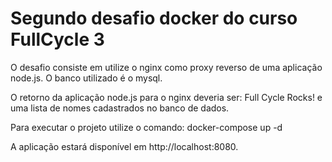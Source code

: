 # Segundo desafio docker do curso FullCycle 3

O desafio consiste em utilize o nginx como proxy reverso de uma aplicação node.js. O banco utilizado é o mysql.

O retorno da aplicação node.js para o nginx deveria ser: Full Cycle Rocks! e uma lista de nomes cadastrados no banco de dados.

Para executar o projeto utilize o comando: docker-compose up -d

A aplicação estará disponível em http://localhost:8080.
